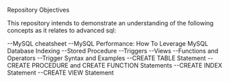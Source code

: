 Repository Objectives

This repository intends to demonstrate an understanding of the following concepts as it relates to advanced sql:

--MySQL cheatsheet
--MySQL Performance: How To Leverage MySQL Database Indexing
--Stored Procedure
--Triggers
--Views
--Functions and Operators
--Trigger Syntax and Examples
--CREATE TABLE Statement
--CREATE PROCEDURE and CREATE FUNCTION Statements
--CREATE INDEX Statement
--CREATE VIEW Statement
